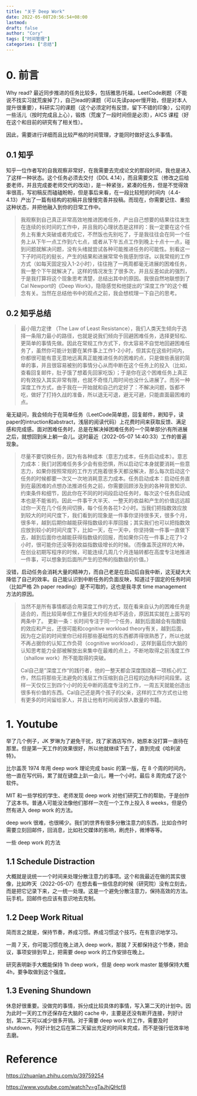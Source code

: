 ```yaml
---
title: "关于 Deep Work"
date: 2022-05-08T20:56:54+08:00
lastmod: 
draft: false
author: "Cory"
tags: ["时间管理"]
categories: ["总结"]
---
```


# 0. 前言

Why read? 最近同步推进的任务比较多，包括雅思/托福，LeetCode刷题（不能说不找实习就荒废掉了），自己lead的课题（可以先读paper慢开始，但是对本人提升很重要），科研实习的课题（这个必须定时有反馈，留下不错的印象），公司的一些活儿（按时完成且上心），锻炼（荒废了一段时间但是必须），AICS 课程（好在这个和目前的研究有了相关性）。

因此，需要进行详细而且比较严格的时间管理，才能同时做好这么多事情。

## 0.1 知乎

知乎一位作者写的自我观察非常好，在我需要去完成论文的那段时间，我也是进入了这样一种状态。这个任务必须去交付（DDL 4.14），而且需要交互（修改之后给娄老师，并且完成娄老师交代的改动），是一种紧张，紧凑的任务，但是不觉得效率很高，写初稿反而磕磕盼盼，但是事后来看，在一段比较短的时间内（4.4-4.13）产出了一篇有结构的初稿并且慢慢完善并投稿。而现在，你需要记住、重拾这种状态，并把他融入到你的日常工作中。

> 我观察到自己真正非常高效地推进困难任务，产出自己想要的结果往往发生在连续的长时间的工作中，并且我的心理状态是这样的：我一定要在这个任务上有重大突破或者完成它，不然饭也先别吃了，于是我往往会在同一个任务上从下午一点工作到六七点，或者从下午五点工作到晚上十点十一点，碰到问题就解决问题，没有头绪就尝试各种可能推进任务的可能性。别看这一下子时间花的挺长，产生的结果和进展常常令我感到惊讶。以我常规的工作方式（如每天固定投入1-2小时），往往拖了一两周都毫无进展的困难任务，我一整个下午就解决了。这样的情况发生了很多次，并且反差如此的强烈，于是我打算将这个现象思考清楚，总结出其中的原因。我很自然地联想到了Cal Newport的《Deep Work》，隐隐感觉和他提出的“深度工作”的这个概念有关。当然在总结他书中的观点之前，我会想梳理一下自己的思考。

## 0.2 知乎总结

> 最小阻力定律 （The Law of Least Resistance），我们人类天生倾向于选择一条阻力最小的路径，也就是说我们倾向于回避困难任务，选择更轻松、更简单的事情先做。因此在常规工作方式下，你太容易不自觉地回避困难任务了，虽然你可能计划要在某件事上工作1-2小时，但其实在这些时间内，你都很可能有意无意地远离真正能推进任务的困难的点，只是做些表层的简单的事，并且很容易被别的事情分心从而中断在这个任务上的投入（比如，查看回复邮件，肚子饿了想着先回家吃饭）；于是你在这个困难任务上真正的有效投入其实非常有限，也就不奇怪几周时间也没什么进展了。而另一种深度工作方式，由于我在一开始就和自己约定好了：不解决问题，饭都不吃，做好了打持久战的准备，所以退无可退，避无可避，只能直面最困难的点。

毫无疑问，我会倾向于在简单任务（LeetCode简单题，回复邮件，刷知乎，读paper的intruction和abstract，浅层的阅读代码）上花费时间来获取反馈、满足感和完成感。面对困难任务时，总是在解决掉困难任务的一个简单部分\有所进展之后，就想回到床上躺一会儿。这时最近（2022-05-07 14:40:33）工作的普遍现象。

> 尽量不要切换任务，因为有各种成本（意志力成本，任务启动成本）。意志力成本：我们对困难任务多少会有些恐惧，所以启动它本身就要消耗一些意志力，如果你按照常规的工作方式拖着很多天都没解决，那么每次启动这个任务的时候都要一次又一次地消耗意志力成本。任务启动成本：启动任务直到在最困难的点想办法推进任务之前，你需要回顾涉及到的各种背景知识、约束条件和细节，因此你在不同的时间段启动任务时，每次这个任务启动成本也是不能省的。因此一件事干大半天、一整天的收益和产生的价值远远超过你一天在几个任务间切换，每个任务各花1-2小时。当我们把指数效应放到较大的时间尺度下，我们看到的现象是一件事你坚持很多天，很多个月，很多年，越到后期你越能获得指数级的丰厚回报；其实我们也可以把指数效应放到较小的时间尺度下，比如一天，在一天中，你坚持做一件事一直做下去，越到后面你也越能获得指数级的回报，而如果你只在一件事上花了1-2小时，很可能你还没等到收益指数级增长的时候。（而像盖茨这样的大神，在创业初期写程序的时候，可能连续几周几个月连轴转都在高度专注地推进一件事，可以想象到后面所产生的恐怖的指数级的价值。）

没错，启动任务会消耗大量的精神力，而自己老是在启动后自我中断，这无疑大大降低了自己的效率。自己能认识到中断任务的负面反映，知道过于固定的任务时间（比如严格 2h paper reading）是不可取的，这也是我寻求 time management 方法的原因。

> 当然不是所有事情都适合用深度工作的方式，现在看来自认为的困难任务是适合的，而比较简单但工作量巨大的任务却不适合，原因其实就在上面写的两条中了。
> 更新一条：长时间专注于同一个任务，越到后面越会有指数级的效应和产出，还很可能和cognitive workload theory有关，越到后面，因为在之前的时间里你已经将那些基础性的东西都弄得很熟悉了，所以也就不再占据你的认知工作负荷（cognitive workload），这样到最后你大脑的认知思考能力全部被解放出来集中在最难的点上，不断地取得之前浅度工作（shallow work）所不能取得的突破。
>
> Cal自己是”深度工作“的践行者，他的一整天都会深度围绕着一项核心的工作，然后将那些无法避免的浅层工作压缩到自己日程的边角料时间段里。这样一天仅仅三到四个小时的无中断的高度专注的工作，一周五天就能创造出很多有价值的东西。Cal自己还是两个孩子的父亲，这样的工作方式也让他有更多的时间留给家人，并且让他有时间阅读惊人数量的书籍。

# 1. Youtube

举了几个例子，JK 罗琳为了避免干扰，找了家酒店写作，她原本没打算一直待在那里。但是第一天工作的效果很好，所以他就继续下去了，直到完成《哈利波特》。

比尔盖茨 1974 年用 deep work 理论完成 basic 的第一版，在 8 个周的时间内，他一直在写代码，累了就在键盘上趴一会儿，睡一个小时。最后 8 周完成了这个软件。

MIT 和一些学校的学生、老师发现 deep work 对他们研究工作的帮助，于是创作了这本书。普通人可能没法像他们那样一次在一个工作上投入 8 weeks，但是仍然有进入 deep work 的方法。

deep work 很难，也很稀少。我们的世界有很多分散注意力的东西，比如合作时需要立刻回邮件，回消息，比如社交媒体的影响，刷虎扑，微博等等。

一些 deep work 的方法

## 1.1 Schedule Distraction

大概就是说统一一个时间来处理分散注意力的事项。这个和我最近在做的其实很像，比如昨天（2022-05-07）在想去看一些信息的时候（研究院）没有立刻去，而是把它记录下来，之一统一处理。这是一个避免分散注意力，保持高效的方法。玩手机，回邮件也应该有意识地去克制。

## 1.2 Deep Work Ritual

简而言之就是，保持节奏，养成习惯。养成习惯这个技巧，在有意识地学习。

一周 7 天，你可能习惯在晚上进入 deep work，那就 7 天都保持这个节奏，把会议，事项安排到早上，把需要 deep work 的工作安排在晚上。

研究表明新手大概能保持 1h deep work，但是 deep work master 能够保持大概 4h，要争取做到这个强度。

## 1.3 Evening Shundown

休息好很重要。没做完的事情，拆分成比较具体的事情，写入第二天的计划中。因为此时一天的工作还保存在大脑的 cache 中，主要是还没有断开连接，列好计划，第二天可以减少很多开销。对于需要 deep work 的工作，需要及时 shutdown，列好计划之后在第二天留出充足的时间来完成，而不是强行低效率地去磨。

# Reference 

https://zhuanlan.zhihu.com/p/39759254

https://www.youtube.com/watch?v=gTaJhjQHcf8

